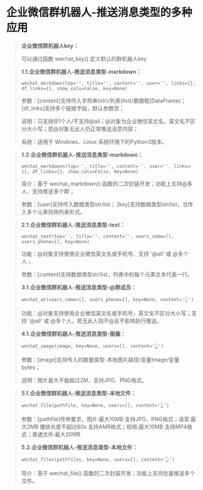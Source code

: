 # 企业微信群机器人-推送消息类型的多种应用

> **企业微信群机器人key：**
>
> 可以通过函数 wechat\_key() 定义默认的群机器人key

> **1.1.企业微信群机器人-推送消息类型-markdown：**
>
> `wechat_markdown(top='', title='', content='', user='', links={}, df_links={}, show_cols=False, key=None)`
>
> 参数：\[content]支持传入字符串(str)/列表(list)/数据框(DataFrame)；\[df\_links]支持多个链接字段，默认参数空；
>
> 说明：只支持@1个人/不支持@all；@对象为企业微信英文名，英文名不区分大小写；若@对象无此人仍正常推送消息内容；
>
> 系统：适用于 Windows、Linux 系统环境下的Python3版本。

> **1.2.企业微信群机器人-推送消息类型-markdown：**
>
> `wechat_markdowns(top='', title='', content='', user='', links={}, df_links={}, show_cols=False, key=None)`
>
> 简介：基于 wechat\_markdown() 函数的二次封装开发；功能上支持@多人、支持推送多个群；
>
> 参数：\[user]支持传入数据类型str/list； \[key]支持数据类型str/list，当传入多个元素则用列表形式。

> **2.1.企业微信群机器人-推送消息类型-text：**
>
> `wechat_text(top='', title='', content='', users_name=[], users_phone=[], key=None)`
>
> 功能：@对象支持使用企业微信英文名或手机号、支持 '@all' 或 @多个人；
>
> 参数：\[content]支持数据类型str/list，列表中的每个元素文本代表一行。

> **3.1.企业微信群机器人-推送消息类型-@群成员：**
>
> `wechat_at(users_name=[], users_phone=[], key=None, content='👆')`
>
> 功能：@对象支持使用企业微信英文名或手机号，英文名不区分大小写；支持 '@all' 或 @多个人，若无此人则不@且不影响执行推送。

> **4.1.企业微信群机器人-推送消息类型-图像：**
>
> `wechat_image(image, key=None, users=[], content='👆')`
>
> 参数：\[image]支持传入的数据类型-本地图片路径/变量Image/变量bytes；
>
> 说明：图片最大不能超过2M，支持JPG、PNG格式。

> **5.1.企业微信群机器人-推送消息类型-本地文件：**
>
> `wechat_file(pathfile, key=None, users=[], content='👆')`
>
> 参数：\[pathfile]传参要求，图片:最大10MB 支持JPG、PNG格式；语音:最大2MB 播放长度不超过60s 支持AMR格式；视频:最大10MB 支持MP4格式；普通文件:最大20MB

> **5.2.企业微信群机器人-推送消息类型-本地文件：**
>
> `wechat_files(pathfiles, key=None, users=[], content='👆')`
>
> 简介：基于 wechat\_file() 函数的二次封装开发；功能上支持批量推送多个文件。

